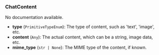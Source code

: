 ### ChatContent

No documentation available.

- **type** (`PrimitiveTypeEnum`): The type of content, such as 'text', 'image', etc.
- **content** (`Any`): The actual content, which can be a string, image data, etc.
- **mime_type** (`str | None`): The MIME type of the content, if known.
